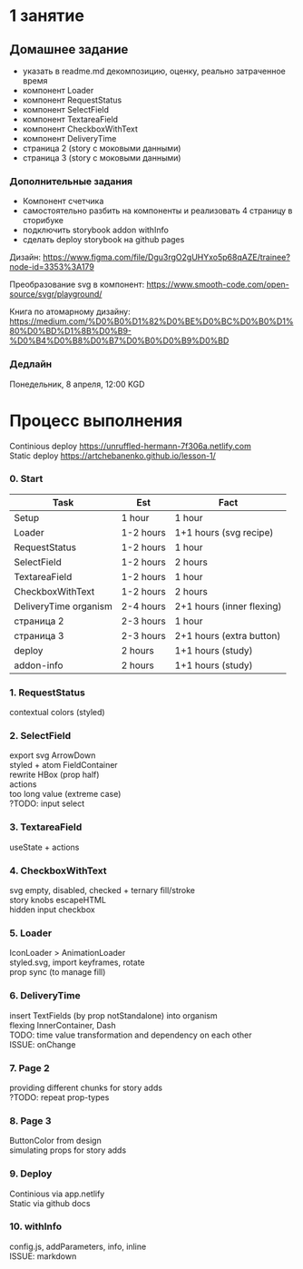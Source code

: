 # 1 занятие

## Домашнее задание

- указать в readme.md декомпозицию, оценку, реально затраченное время
- компонент Loader
- компонент RequestStatus
- компонент SelectField
- компонент TextareaField
- компонент CheckboxWithText
- компонент DeliveryTime
- страница 2 (story с моковыми данными)
- страница 3 (story с моковыми данными)

### Дополнительные задания

- Компонент счетчика
- самостоятельно разбить на компоненты и реализовать 4 страницу в сторибуке
- подключить storybook addon withInfo
- сделать deploy storybook на github pages

Дизайн:
https://www.figma.com/file/Dgu3rgO2gUHYxo5p68qAZE/trainee?node-id=3353%3A179

Преобразование svg в компонент:
https://www.smooth-code.com/open-source/svgr/playground/

Книга по атомарному дизайну:
https://medium.com/%D0%B0%D1%82%D0%BE%D0%BC%D0%B0%D1%80%D0%BD%D1%8B%D0%B9-%D0%B4%D0%B8%D0%B7%D0%B0%D0%B9%D0%BD

### Дедлайн

Понедельник, 8 апреля, 12:00 KGD

# Процесс выполнения

Continious deploy https://unruffled-hermann-7f306a.netlify.com  
Static deploy https://artchebanenko.github.io/lesson-1/

### 0. Start

|Task|Est|Fact|
|-|-|-|
|Setup|1 hour|1 hour|
|Loader|1-2 hours|1+1 hours (svg recipe)|
|RequestStatus|1-2 hours|1 hour|
|SelectField|1-2 hours|2 hours|
|TextareaField|1-2 hours|1 hour|
|CheckboxWithText|1-2 hours|2 hours|
|DeliveryTime organism|2-4 hours|2+1 hours (inner flexing)|
|страница 2|2-3 hours|1 hour|
|страница 3|2-3 hours|2+1 hours (extra button)|
|deploy|2 hours|1+1 hours (study)|
|addon-info|2 hours|1+1 hours (study)|

### 1. RequestStatus
  
contextual colors (styled)

### 2. SelectField

export svg ArrowDown  
styled + atom FieldContainer  
rewrite HBox (prop half)  
actions  
too long value (extreme case)  
?TODO: input select  

### 3. TextareaField

useState + actions  

### 4. CheckboxWithText

svg empty, disabled, checked + ternary fill/stroke  
story knobs escapeHTML  
hidden input checkbox  

### 5. Loader

IconLoader > AnimationLoader  
styled.svg, import keyframes, rotate  
prop sync (to manage fill)  

### 6. DeliveryTime

insert TextFields (by prop notStandalone) into organism  
flexing InnerContainer, Dash  
TODO: time value transformation and dependency on each other  
ISSUE: onChange  

### 7. Page 2

providing different chunks for story adds  
?TODO: repeat prop-types

### 8. Page 3

ButtonColor from design  
simulating props for story adds  

### 9. Deploy

Continious via app.netlify  
Static via github docs  

### 10. withInfo

config.js, addParameters, info, inline  
ISSUE: markdown  